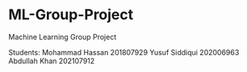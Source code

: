 # ML-Group-Project
Machine Learning Group Project

Students:
Mohammad Hassan   201807929
Yusuf Siddiqui    202006963
Abdullah Khan     202107912
